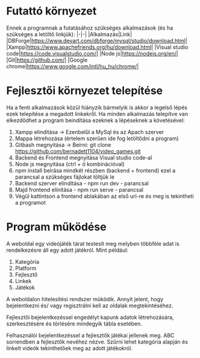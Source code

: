 # Futattó környezet
Ennek a programnak a futatásához szükséges alkalmazások (és ha szükséges a letöltő linkjük):
|-|-|
|Alkalmazás|Link|
|DBForge|https://www.devart.com/dbforge/mysql/studio/download.html|
|Xampp|https://www.apachefriends.org/hu/download.html|
|Visual studio code|https://code.visualstudio.com/|
|Node js|https://nodejs.org/en/|
|Git|https://github.com/|
|Google chrome|https://www.google.com/intl/hu_hu/chrome/|

# Fejlesztői környezet telepítése
Ha a fenti alkalmazások közül hiányzik bármelyik is akkor a legelső lépés ezek telepítése a megadott linkekről.
Ha minden alkalmazás telepítve van elkezdődhet a program beindítása ezeknek a lépéseknek a követésével:
  1. Xampp elinditása -> Ezenbelűl a MySql és az Apach szerver
  2. Mappa létrehozása (értelem szerűen ide fog letöltődni a program)
  3. Gitbash megnyitása -> Beírni: git clone https://github.com/bernadett1104/video_games.git
  4. Backend és Frontend megnyitása Visual studio code-al
  5. Node js megnyitása (ctrl + ö kombinációval)
  6. npm install beírása mindkét részben (backend  + frontend) ezel a parancsal a szükséges fájlokat töltjük le 
  7. Backend szerver elindítása - npm run dev - parancsal
  8. Majd frontend elinítása - npm run serve - parancsal
  9. Végül kattintson a frontend ablakában az első url-re és meg is tekintheti a programot

# Program működése
A weboldal egy videójáték tárat testesít meg melyben többféle adat is rendelkezésre áll egy adott játékról.
Mint például: 
  1. Kategória
  2. Platform
  3. Fejlesztő
  4. Linkek
  5. Játékok

A weboldalon hitelesítési rendszer müködik. Annyit jelent, hogy bejelentkezni és/ vagy regisztrálni kell
az oldalak megtekintéséhez.

Fejlesztői bejelentkezéssel engedélyt kapunk adatok létrehozására, szerkesztésére és törlésére mindegyik
tábla esetében. 

Felhasználói bejelentkezéssel a fejlesztők játékai jellenek meg. ABC sorrendben a fejlesztők nevéhez nézve.
Szűrni lehet kategória alapján és linkelt videók tekinthetőek meg az adott játékokról.
